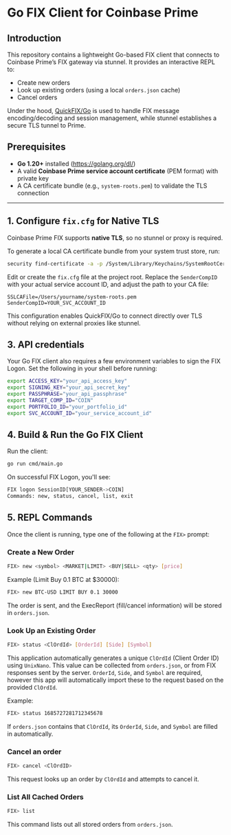 # Go FIX Client for Coinbase Prime

## Introduction
This repository contains a lightweight Go-based FIX client that connects to Coinbase Prime’s FIX gateway via stunnel. It provides an interactive REPL to:
- Create new orders
- Look up existing orders (using a local `orders.json` cache)
- Cancel orders

Under the hood, [QuickFIX/Go](https://github.com/quickfixgo/quickfix) is used to handle FIX message encoding/decoding and session management, while stunnel establishes a secure TLS tunnel to Prime.

## Prerequisites
- **Go 1.20+** installed (https://golang.org/dl/)
- A valid **Coinbase Prime service account certificate** (PEM format) with private key
- A CA certificate bundle (e.g., `system-roots.pem`) to validate the TLS connection

---

## 1. Configure `fix.cfg` for Native TLS

Coinbase Prime FIX supports **native TLS**, so no stunnel or proxy is required.

To generate a local CA certificate bundle from your system trust store, run:

```bash
security find-certificate -a -p /System/Library/Keychains/SystemRootCertificates.keychain > ~/system-roots.pem
```

Edit or create the `fix.cfg` file at the project root. Replace the `SenderCompID` with your actual service account ID, and adjust the path to your CA file:

```
SSLCAFile=/Users/yourname/system-roots.pem
SenderCompID=YOUR_SVC_ACCOUNT_ID
```
This configuration enables QuickFIX/Go to connect directly over TLS without relying on external proxies like stunnel.

## 3. API credentials

Your Go FIX client also requires a few environment variables to sign the FIX Logon. Set the following in your shell before running:

```bash
export ACCESS_KEY="your_api_access_key"
export SIGNING_KEY="your_api_secret_key"
export PASSPHRASE="your_api_passphrase"
export TARGET_COMP_ID="COIN"
export PORTFOLIO_ID="your_portfolio_id"
export SVC_ACCOUNT_ID="your_service_account_id"
```

## 4. Build & Run the Go FIX Client

Run the client:
```bash
go run cmd/main.go
```

On successful FIX Logon, you'll see:

```bash
FIX logon SessionID[YOUR_SENDER->COIN]
Commands: new, status, cancel, list, exit
```

## 5. REPL Commands

Once the client is running, type one of the following at the `FIX>` prompt:

### Create a New Order

```bash
FIX> new <symbol> <MARKET|LIMIT> <BUY|SELL> <qty> [price]
```

Example (Limit Buy 0.1 BTC at $30000):

```bash
FIX> new BTC-USD LIMIT BUY 0.1 30000
```

The order is sent, and the ExecReport (fill/cancel information) will be stored in `orders.json`.

### Look Up an Existing Order

```bash
FIX> status <ClOrdId> [OrderId] [Side] [Symbol]
```

This application automatically generates a unique `ClOrdId` (Client Order ID) using `UnixNano`. This value can be collected from `orders.json`, or from FIX responses sent by the server. `OrderId`, `Side`, and `Symbol` are required, however this app will automatically import these to the request based on the provided `ClOrdId`. 

Example:

```bash
FIX> status 1685727281712345678
```
If `orders.json` contains that `ClOrdId`, its `OrderId`, `Side`, and `Symbol` are filled in automatically.

### Cancel an order

```bash
FIX> cancel <ClOrdID>
```

This request looks up an order by `ClOrdId` and attempts to cancel it.

### List All Cached Orders

```bash
FIX> list
```

This command lists out all stored orders from `orders.json`. 